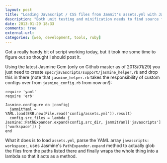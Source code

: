 ```yaml
---
layout: post
title: "Loading Javascript / CSS files from Jammit's assets.yml with Jasmine Gem to avoid duplication"
description: "Both unit testing and minification needs to find source files, so in order to avoid duplication you can share patterns between Jasmine and Jammit."
date: 2013-01-29 18:33
comments: true
external-url: 
categories: [web, development, tools, ruby]
---
```

Got a really handy bit of script working today, but it took me some time to figure out so thought I should post it.

Using the latest Jasmine Gem (only on Github master as of 2013/01/29) you just need to create `spec/javascripts/support/jasmine_helper.rb` and drop this in there (note that `jasmine_helper.rb` takes the responsibility of custom configs over from `jasmine_config.rb` from now on!):

```
require 'yaml'
require 'erb'

Jasmine.configure do |config|
  jammitYaml = YAML.load(ERB.new(File.read('config/assets.yml')).result)
  config.src_files = lambda { Jasmine::PathExpander.expand(config.src_dir, jammitYaml['javascripts']['workspace']) }
end
```

What it does is to load `assets.yml`, parse the YAML array `javascripts: workspace:`, uses Jasmine's `PathExpander.expand` method to actually glob the files from the paths listed there and finally wraps the whole thing into a lambda so that it acts as a method.